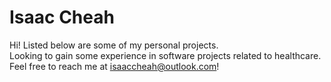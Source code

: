 # Isaac Cheah
Hi! Listed below are some of my personal projects.<br>
Looking to gain some experience in software projects related to healthcare.<br>
Feel free to reach me at <isaaccheah@outlook.com>!

